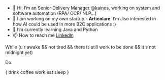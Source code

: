 - 👋 Hi, I’m an Senior Delivery Manager @kainos, working on system and software automation (RPA/ OCR/ NLP...)
- 👀 I am working on my own startup - **Articolare**. I’m also interested in how AI could be used in more B2C applications :)
- 🌱 I’m currently learning Java and Python
- 📫 How to reach me <a href="https://www.linkedin.com/in/murilo-silvestre-8b56abb6/" rel="nofollow">LinkedIn</a>


While (u r awake && not tired && there is still work to be done && it
s not midnight yet)
 
Do: 
 
{​​​​​
drink coffee
work
eat
sleep
}​​​​​


<!---
Irishglitch/Irishglitch is a ✨ special ✨ repository because its `README.md` (this file) appears on your GitHub profile.
You can click the Preview link to take a look at your changes.
--->

